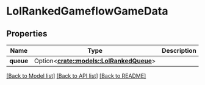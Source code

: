 # LolRankedGameflowGameData

## Properties

Name | Type | Description | Notes
------------ | ------------- | ------------- | -------------
**queue** | Option<[**crate::models::LolRankedQueue**](LolRankedQueue.md)> |  | [optional]

[[Back to Model list]](../README.md#documentation-for-models) [[Back to API list]](../README.md#documentation-for-api-endpoints) [[Back to README]](../README.md)


